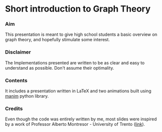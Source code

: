 # Short introduction to Graph Theory

### Aim

This presentation is meant to give high school students a basic overview on graph theory, and hopefully stimulate some interest.

### Disclaimer

The Implementations presented are written to be as clear and easy to understand as possible. Don't assume their optimality.

### Contents

It includes a presentation written in LaTeX and two animations built using [manim](https://github.com/3b1b/manim) python library.

### Credits

Even though the code was entirely written by me, most slides were inspired by a work of Professor Alberto Montresor - University of Trento ([link](http://disi.unitn.it/~montreso/python/B04-grafi.pdf)).
